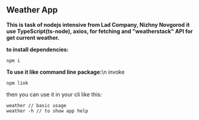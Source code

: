 ## Weather App

**This is task of nodejs intensive from Lad Company, Nizhny Novgorod**
**it use TypeScript(ts-node), axios, for fetching and "weatherstack" API for get current weather.**

**to install dependencies:**
```
npm i
```
**To use it like command line package:**\n
invoke
```
npm link
```
then you can use it in your cli like this:
```
weather // basic usage
weather -h // to show app help
```


